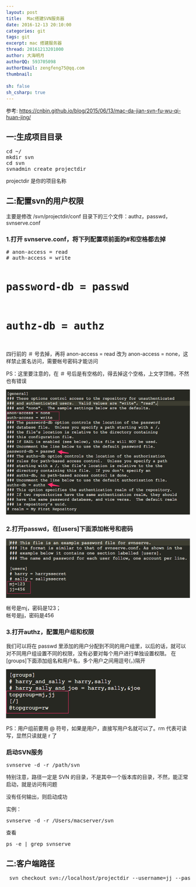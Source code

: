 ```yaml
---
layout: post
title:  Mac搭建SVN服务器
date: 2016-12-13 20:10:00
categories: git
tags: git
excerpt: mac 搭建服务器
thread: 20161213201000
author: 大海明月
authorQQ: 593705098
authorEmail: zengfeng75@qq.com
thumbnail: 

sh: false
sh_csharp: true
---
```


参考: https://cnbin.github.io/blog/2015/06/13/mac-da-jian-svn-fu-wu-qi-huan-jing/

<h2 class="nav1">一:生成项目目录</h2>
<pre>
cd ~/
mkdir svn
cd svn
svnadmin create projectdir
</pre>
</p> projectdir 是你的项目名称</p>
<p> </p>
<p> </p>





<h2 class="nav1">二:配置svn的用户权限</h2>
<p>主要是修改 /svn/projectdir/conf 目录下的三个文件：authz，passwd，svnserve.conf</p>
<p> </p>

<h3>1.打开 svnserve.conf，将下列配置项前面的#和空格都去掉</h3>
<pre>
# anon-access = read
# auth-access = write

# password-db = passwd

# authz-db = authz
</pre>

<p>四行前的 ＃ 号去掉，再将 anon-access = read 改为 anon-access = none，这样禁止匿名访问，需要帐号密码才能访问 </p>

<p> </p>

<p>PS：这里要注意的，在 ＃ 号后是有空格的，得去掉这个空格，上文字顶格，不然也有错误  </p>

<p><img src="/assets/docpic/svn_config_1.jpg"/> </p>
<p> </p>


<h3>2.打开passwd，在[users]下面添加帐号和密码</h3>
<p><img src="/assets/docpic/svn_config_2.jpg"/> </p>
<p>
帐号是mj，密码是123； <br>
帐号是jj，密码是456
</p>
<p> </p>
<p> </p>


<h3>3.打开authz，配置用户组和权限</h3>
<p>我们可以将在 passwd 里添加的用户分配到不同的用户组里，以后的话，就可以对不同用户组设置不同的权限，没有必要对每个用户进行单独设置权限。 在 [groups]下面添加组名和用户名，多个用户之间用逗号(，)隔开</p>

<p><img src="/assets/docpic/svn_config_3.jpg"/> </p>
<p>PS：用户组前要用 @ 符号，如果是用户，直接写用户名就可以了。rm 代表可读写，显然只读就是 r 了</p>
<p> </p>
<p> </p>


<h3>启动SVN服务</h3>
<pre>
svnserve -d -r /path/svn  
</pre>
<p> </p>

<p>特别注意，路径一定是 SVN 的目录，不是其中一个版本库的目录，不然，能正常启动，就是访问有问题 </p>
<p>没有任何输出，则启动成功 </p>
<p>实例： </p>

<pre>
svnserve -d -r /Users/macserver/svn
</pre>

<p>查看 </p>

<pre>
ps -e | grep svnserve
</pre>


<h2 class="nav1">二:客户端路径</h2>

<pre>
 svn checkout svn://localhost/projectdir --username=jj --password=456
</pre>
